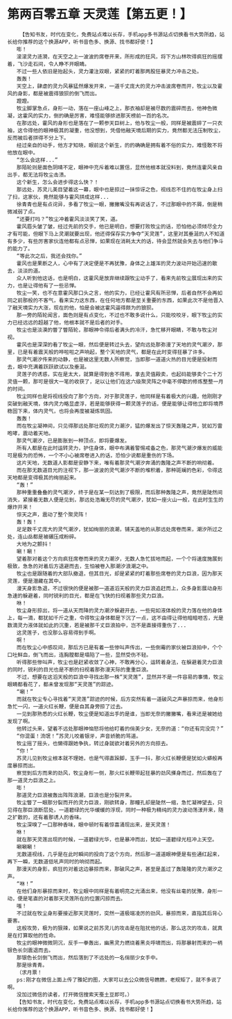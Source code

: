 # 第两百零五章 天灵莲【第五更！】
        【告知书友，时代在变化，免费站点难以长存，手机app多书源站点切换看书大势所趋，站长给你推荐的这个换源APP，听书音色多、换源、找书都好使！】
       嘭！
       滚滚灵力涟漪，在天空之上一波波的席卷开来，所形成的狂风，将下方山林吹得疯狂的摇摆着，飞沙走石间，令人睁不开眼睛。
       不过一些人依旧是抬起头，灵力灌注双眼，紧紧的盯着那两股狂暴灵力冲击之处。
       轰轰！
       天空上，肆虐的灵力风暴猛然爆发开来，一道千丈庞大的灵力冲击波席卷而开，牧尘以及霍风的身影，都是被震得狼狈的倒飞而出。
       蹬蹬。
       牧尘脚掌急点，身形一动，落在一座山峰之上，那衣袖却是被尽数的震碎而去，他神色微凝，这霍风的实力，倒的确是厉害，难怪能够排进那天榜前一百的名次。
       在那远处，霍风的身形也是落在了一颗参天巨树上，他与牧尘一般，同样是被震碎了一只衣袖，这令得他的眼神极其的凝重，他没想到，凭借他融天境后期的实力，竟然都无法压制牧尘，反而被后者拼得不分上下。
       经过亲自的动手，他方才知晓，眼前这个新生，的的确确是拥有着不俗的实力，难怪敢不将他放在眼中。
       “怎么会这样...”
       那陌轮则是面色阴晴不定，眼神中充斥着难以置信，显然他根本就没料到，竟然连霍风亲自出手，都无法将牧尘击溃。
       这个新生，怎么会进步得这么快？！
       那远处，苏灵儿美目望着这一幕，眼中也是掠过一抹惊讶之色，视线忍不住的在牧尘身上扫了扫，这家伙，竟然能够与霍风拼成这样...
       徐青青也是有点诧异，多看了牧尘一眼，撇撇嘴没有再说话了，不过那眼中的不屑，倒是稍微减弱了点。
       “还要打吗？”牧尘冲着霍风淡淡笑了笑，道。
       霍风眉头皱了皱，经过先前的交手，他已是明白，想要打败牧尘的话，恐怕他必须倾尽全力才有可能，但眼下马上灵潮就要出现，他还得保存实力争夺“天灵莲”，这里对其垂涎的人不知道有多少，有些厉害家伙连他都有点忌惮，如果现在消耗太大的话，待会显然就会失去与他们争斗的能力了。
       “等此次之后，我还会找你。”
       霍风也是果断之人，心中有了决定便是不再犹豫，身体之上雄浑的灵力波动开始迅速的散去，淡淡的道。
       众人听到他这话，也是明白，这霍风是放弃继续跟牧尘动手了，看来先前牧尘展现出来的实力，也是让得他有了一些忌惮。
       牧尘一笑，也不在意霍风那口头之言，他的实力，已经让霍风有所忌惮，后者自然不会再如同之前那般的不客气，看来实力这东西，在任何地方都是至关重要的东西，如果此次不是他晋入了融天境实力大涨，现在的他，怕是会被这霍风逼得颇为的狼狈。
       那一旁的陌轮闻言，面色则是有点变化，不过也不敢多说什么，只能咬咬牙，眼下牧尘的实力已经远远的超越了他，他根本就不是后者的对手。
       牧尘也是淡漠的瞥了瞥陌轮，那眼神令得后者满头的冷汗，急忙移开眼睛，不敢与牧尘对视。
       霍风也是深深的看了牧尘一眼，然后便是转过头去，望向远处那弥漫了天地的灵气潮汐，那里，已是有着震天般的哗啦啦之声响起，整个天地的灵气，都是在此时变得狂暴了许多。
       那灵气潮汐传来的动静，也是被这里无数人所察觉，当即那一道道火热的目光便是投射而去，眼中充满着跃跃欲试以及垂涎。
       灵莲子的诱惑，实在是太大，就算是得到舍不得用，拿去灵值殿卖，也起码能够卖个二十万灵值一颗，那可是很大一笔的收获了，足以让他们在这六级聚灵阵之中毫不停歇的修炼整整一月的时间。
       牧尘同样也是将视线投向了那个方向，对于那灵莲子，他同样是有着极大的兴趣，他刚刚才突破到融天境，体内灵力略显虚浮，若是能够获得一颗灵莲子的话，便是能够让得他立即将境界稳固下来，体内灵气，也将会再度被凝炼筑固。
       轰轰！
       而在牧尘凝神间，只见得那远处那壮观的灵力潮汐，猛的爆发出了惊天轰隆之声，犹如万雷咆哮，震动着天地。
       那灵气潮汐，已是膨胀到一种顶点，即将要爆发。
       所有人都是在此时运转灵力，护住身体，眼中布满着警惕戒备之色，那灵气潮汐爆发的威能可是极为的恐怖，一个不小心被席卷进入的话，恐怕少说都是重伤的下场。
       这片天地，无数道人影都是安静下来，唯有着那灵气潮汐奔涌的轰隆之声不断的响彻着。
       而在那无数道目光的注视下，那一波波的灵气潮汐不断的堆积着，那种斑斓的色彩，令得这天地都是变得极其的绚丽起来。
       “轰！”
       那种重重叠叠的灵气潮汐，终于是在某一刻达到了极限，而后那种轰隆之声，竟然是陡然间消失，紧接着无数人便是见到，那远处浩瀚无尽的灵气潮汐，犹如一座火山一般，在此时生生的爆炸开来！
       惊天之声，震动了整个聚灵阵！
       轰！轰！
       足足数千丈庞大的灵气潮汐，犹如绚丽的浪潮，铺天盖地的从那远处席卷而来，潮汐所过之处，连山岳都是被碾压成粉碎。
       大地为之颤抖！
       唰！唰！
       望着那对着这个方向疯狂席卷而来的灵力潮汐，无数人急忙拔地而起，一个个将速度施展到极致，急急的对着后方退避而去，生怕被卷入那潮汐浪潮之中。
       牧尘也是跟随着的大部队撤退，但其目光，却是紧紧的盯着那些席卷的灵力巨浪，因为那天灵莲，便是潜藏在其中。
       漫天身影急退，不过很快的便是被那一道道滔天般的灵力巨浪追赶而上，众多身影展动身形急速的躲避着，同时锐利的目光，都是在飞快的扫视着那些灵力巨浪。
       咻！
       牧尘身形掠出，将一道从天而降的灵力潮汐躲避开去，一些宛如液体般的灵力落在他的身体上，每一滴，都犹如千斤之重，令得牧尘身体都是下沉了一点，这不由得让得他暗暗咂舌，光是数滴灵力液体就如此的沉重，若是被那千丈巨浪拍中，岂不是直接得重伤了...
       这灵莲子，也没那么容易得到手啊。
       啊！
       而在牧尘心中感叹间，那后方已是有着一些惨叫声传出，一些倒霉的家伙被巨浪拍中，个个口吐鲜血，倒飞而出，连胸膛都是塌陷了一些，显然受伤不轻。
       听得那些惨叫声，牧尘也是赶紧收敛了心神，不敢再分心，运转着身法，在躲避着灵力巨浪的同时，锐利的目光也是不断的扫视着那弥漫天际的重重巨浪。
       不过，想要在这滔天般的巨浪中寻找出那一株“天灵莲”，显然并不是一件容易的事情，牧尘眼睛都看花了，都未曾发现那“天灵莲”的踪迹。
       “唰！”
       而就在牧尘专心寻找着“天灵莲”踪迹的时候，后方突然有着一道破风之声暴掠而来，他身形急忙一闪，一道火红长鞭，便是自其身旁掠了过去。
       一见到那熟悉的火红长鞭，牧尘便是知道出手的是谁，当即无奈的撇撇嘴，看来还是被她给发现了啊。
       他转过头来，望着不远处那眼神恼怒将他给盯着的俏美少女，无奈的道：“你还有完没完？”
       “你混蛋！流氓！”苏灵儿咬着银牙，声音娇脆的骂道。
       牧尘摇了摇头，也懒得跟她争执，转过身就欲对着另外的方向掠去。
       “你！”
       苏灵儿见到牧尘根本就不理她，也是气得直跺脚，玉手一抖，那火红长鞭便是犹如火蟒般再度暴掠而出。
       察觉到后方而来的劲风，牧尘身形一侧，那火红长鞭带起狂暴的劲风搽身而过，然后轰在了那一道灵力巨浪之上。
       嘭！
       那道灵力巨浪被轰出阵阵浪潮，巨浪也是分裂开来。
       牧尘瞥了一眼那分裂而开的灵力巨浪，刚欲转身，那瞳孔却是陡然一缩，急忙凝神望去，只见得在那巨浪断层处，一道碧绿的光华缓缓的浮现，同时一种极为精纯的灵力波动荡漾开来，随之扩散的，还有着那诱人的香味。
       牧尘深嗅了一口那种香味，眼中顿时有着惊喜涌现出来，是天灵莲！
       咻！
       就在那天灵莲出现的时候，一道碧绿光华，也是暴冲而出，犹如一道碧绿光柱冲上天空。
       唰唰唰！
       无数道视线，几乎是在此时瞬间的投向了这个方向，然后那一道道眼神便是有些通红起来，再下一瞬，无数道低吼声同时的响彻而起。
       那漫天的身影，疯狂的对着这边暴掠而来，那破风之声，甚至是盖过了轰隆隆的灵力潮汐之声。
       “咻！”
       在他们身形暴掠而来时，牧尘眼中同样是有着明亮之光涌出来，他没有丝毫的犹豫，身形一动，便是笔直的对着那天灵莲所在的位置闪掠而去。
       嗤！
       不过就在牧尘身形要接近那天灵莲时，突然一道极端凌厉的劲风，暴掠而来，直指其后背心要害。
       这般攻势，极为的狠辣，如果说之前苏灵儿的攻击是在阻扰他的话，那么这次的攻击，就真是在打算取他的性命。
       牧尘的眼神微微阴沉，反手一拳轰出，幽黑灵力燃烧着黑炎呼啸而出，将那暴射而来的一柄银色长剑震退而去。
       那银色长剑倒飞而出，然后落到了不远处的一名俏丽少女手中。
       那是徐青青。
       （求月票！
       ps:刚才在微信上面上传了雅妃的图，大家可以去公众微信号瞧瞧，老规矩了，就不多说了啊。
       没加过微信的读者，打开微信搜索天蚕土豆即可。）
       【告知书友，时代在变化，免费站点难以长存，手机app多书源站点切换看书大势所趋，站长给你推荐的这个换源APP，听书音色多、换源、找书都好使！】